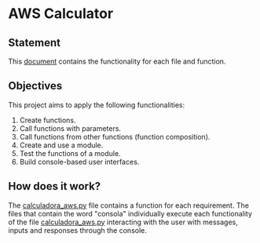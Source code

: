 # AWS Calculator

## Statement

This [document](https://github.com/Introduction-to-Programming-with-Python/AWS-Calculator/blob/main/Statement.pdf) contains the functionality for each file and function.

## Objectives

This project aims to apply the following functionalities:

1. Create functions.
2. Call functions with parameters.
3. Call functions from other functions (function composition).
4. Create and use a module.
5. Test the functions of a module.
6. Build console-based user interfaces.

## How does it work?

The [calculadora_aws.py](https://github.com/Introduction-to-Programming-with-Python/AWS-Calculator/blob/main/calculadora_aws.py) file contains a function for each requirement. The files that contain the word "consola" individually execute each functionality of the file [calculadora_aws.py](https://github.com/Introduction-to-Programming-with-Python/AWS-Calculator/blob/main/calculadora_aws.py) interacting with the user with messages, inputs and responses through the console.

